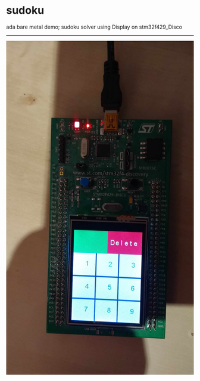 # sudoku
ada bare metal demo; 
sudoku solver using Display on stm32f429_Disco

<hr>
<p><a target="_blank" href="sudoku_demo.jpg?raw=true"><img src="sudoku_demo.jpg?raw=true" alt="Demo" title="Demo" style="max-width:100%;"></a></p>
